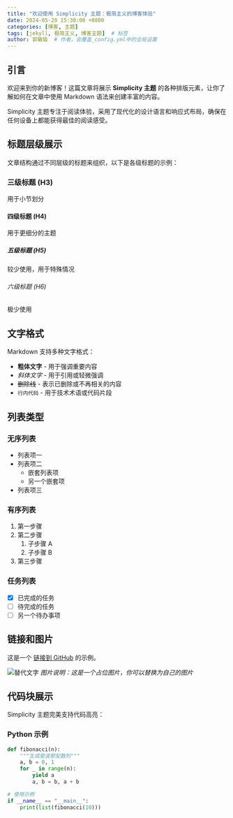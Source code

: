 ```yaml
---
title: "欢迎使用 Simplicity 主题：极简主义的博客体验"
date: 2024-05-20 15:30:00 +0800
categories: [博客, 主题]
tags: [jekyll, 极简主义, 博客主题]  # 标签
author: 郭敏瑜  # 作者，会覆盖_config.yml中的全局设置
---
```


## 引言

欢迎来到你的新博客！这篇文章将展示 **Simplicity 主题** 的各种排版元素，让你了解如何在文章中使用 Markdown 语法来创建丰富的内容。

Simplicity 主题专注于阅读体验，采用了现代化的设计语言和响应式布局，确保在任何设备上都能获得最佳的阅读感受。

## 标题层级展示

文章结构通过不同层级的标题来组织，以下是各级标题的示例：

### 三级标题 (H3)
用于小节划分

#### 四级标题 (H4)
用于更细分的主题

##### 五级标题 (H5)
较少使用，用于特殊情况

###### 六级标题 (H6)
极少使用

## 文字格式

Markdown 支持多种文字格式：

- **粗体文字** - 用于强调重要内容
- *斜体文字* - 用于引用或轻微强调
- ~~删除线~~ - 表示已删除或不再相关的内容
- `行内代码` - 用于技术术语或代码片段

## 列表类型

### 无序列表
- 列表项一
- 列表项二
  - 嵌套列表项
  - 另一个嵌套项
- 列表项三

### 有序列表
1. 第一步骤
2. 第二步骤
   1. 子步骤 A
   2. 子步骤 B
3. 第三步骤

### 任务列表
- [x] 已完成的任务
- [ ] 待完成的任务
- [ ] 另一个待办事项

## 链接和图片

这是一个 [链接到 GitHub](https://github.com) 的示例。

![替代文字](https://via.placeholder.com/800x400.png?text=Simplicity+Theme+示例图片 "标题提示")
*图片说明：这是一个占位图片，你可以替换为自己的图片*

## 代码块展示

Simplicity 主题完美支持代码高亮：

### Python 示例
```python
def fibonacci(n):
    """生成斐波那契数列"""
    a, b = 0, 1
    for _ in range(n):
        yield a
        a, b = b, a + b

# 使用示例
if __name__ == "__main__":
    print(list(fibonacci(10)))